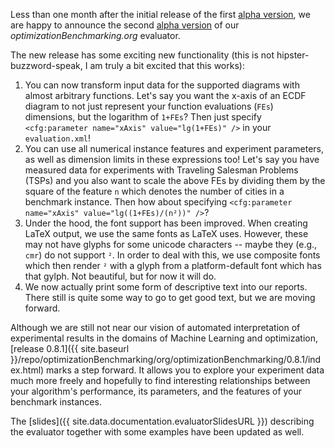 
Less than one month after the initial release of the first [alpha version](https://github.com/optimizationBenchmarking/optimizationBenchmarking/releases/tag/v0.8.0),
we are happy to announce the second [alpha version](https://github.com/optimizationBenchmarking/optimizationBenchmarking/releases/tag/v0.8.1)
of our *optimizationBenchmarking.org* evaluator.

The new release has some exciting new functionality (this is not hipster-buzzword-speak, I am truly a bit excited that this works):

1. You can now transform input data for the supported diagrams with almost arbitrary
   functions. Let's say you want the x-axis of an ECDF diagram to not just represent
   your function evaluations (`FEs`) dimensions, but the logarithm of `1+FEs`? Then
   just specify `<cfg:parameter name="xAxis" value="lg(1+FEs)" />` in your
   `evaluation.xml`!
2. You can use all numerical instance features and experiment parameters, as well
   as dimension limits in these expressions too! Let's say you have measured data
   for experiments with Traveling Salesman Problems (TSPs) and you also want to
   scale the above FEs by dividing them by the square of the feature `n` which
   denotes the number of cities in a benchmark instance. Then how about specifying
   `<cfg:parameter name="xAxis" value="lg((1+FEs)/(n²))" />`?
3. Under the hood, the font support has been improved. When creating LaTeX output,
   we use the same fonts as LaTeX uses. However, these may not have glyphs for some
   unicode characters -- maybe they (e.g., `cmr`) do not support `²`. In order
   to deal with this, we use composite fonts which then render `²` with a glyph from
   a platform-default font which has that gylph. Not beautiful, but for now it will
   do.
4. We now actually print some form of descriptive text into our reports. There still
   is quite some way to go to get good text, but we are moving forward.

Although we are still not near our vision of automated interpretation of experimental
results in the domains of Machine Learning and optimization,
[release 0.8.1]({{ site.baseurl }}/repo/optimizationBenchmarking/org/optimizationBenchmarking/0.8.1/index.html)
marks a step forward. It allows you to explore your experiment data much more freely
and hopefully to find interesting relationships between your algorithm's performance,
its parameters, and the features of your benchmark instances.

The [slides]({{ site.data.documentation.evaluatorSlidesURL }}) describing the evaluator
together with some examples have been updated as well.